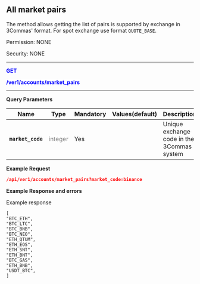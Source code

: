 ## All market pairs

The method allows getting the list of pairs is supported by exchange in 3Commas' format.
For spot exchange use format `QUOTE_BASE`.

Permission: NONE

Security: NONE


-------- 

<mark style="color:blue;background-color:white"> **GET**

<mark style="color:blue;background-color:white"> **/ver1/accounts/market_pairs**

-------- 

**Query Parameters**

| Name | Type |	Mandatory |	Values(default)	| Description|
|------|------|-----------|-----------------|------------|
|**`market_code`**  | <mark style="color:grey;background-color:white">integer	| Yes |	| Unique exchange code in the 3Commas system|



**Example Request**
```json
/api/ver1/accounts/market_pairs?market_code=binance

```

**Example Response and errors**

Example response
```
[
"BTC_ETH",
"BTC_LTC",
"BTC_BNB",
"BTC_NEO",
"ETH_QTUM",
"ETH_EOS",
"ETH_SNT",
"ETH_BNT",
"BTC_GAS",
"ETH_BNB",
"USDT_BTC",
]
```
